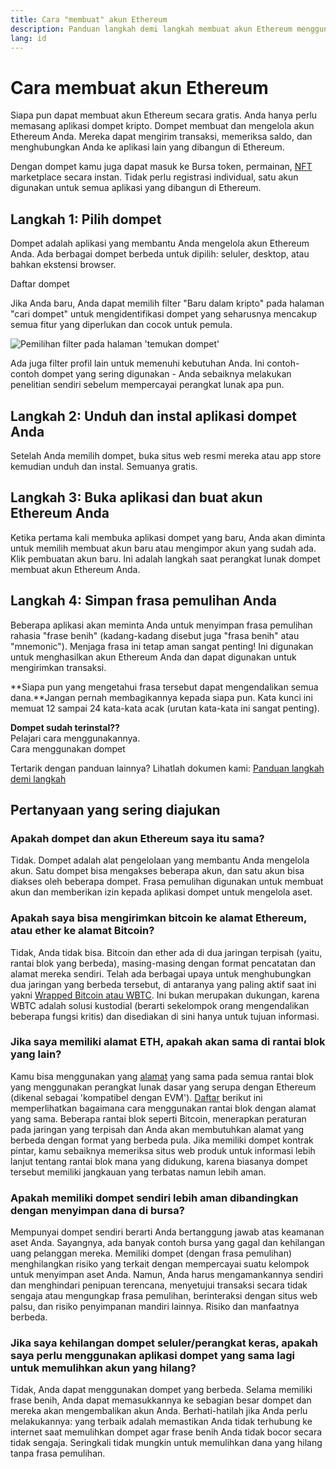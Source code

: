 ```yaml
---
title: Cara "membuat" akun Ethereum
description: Panduan langkah demi langkah membuat akun Ethereum menggunakan dompet.
lang: id
---
```


# Cara membuat akun Ethereum

Siapa pun dapat membuat akun Ethereum secara gratis. Anda hanya perlu memasang aplikasi dompet kripto. Dompet membuat dan mengelola akun Ethereum Anda. Mereka dapat mengirim transaksi, memeriksa saldo, dan menghubungkan Anda ke aplikasi lain yang dibangun di Ethereum.

Dengan dompet kamu juga dapat masuk ke Bursa token, permainan, [NFT](/glossary/#nft) marketplace secara instan. Tidak perlu registrasi individual, satu akun digunakan untuk semua aplikasi yang dibangun di Ethereum.

## Langkah 1: Pilih dompet

Dompet adalah aplikasi yang membantu Anda mengelola akun Ethereum Anda. Ada berbagai dompet berbeda untuk dipilih: seluler, desktop, atau bahkan ekstensi browser.


<ButtonLink href="/wallets/find-wallet/">
  Daftar dompet
</ButtonLink>

Jika Anda baru, Anda dapat memilih filter "Baru dalam kripto" pada halaman "cari dompet" untuk mengidentifikasi dompet yang seharusnya mencakup semua fitur yang diperlukan dan cocok untuk pemula.

![Pemilihan filter pada halaman 'temukan dompet'](./wallet-box.png)

Ada juga filter profil lain untuk memenuhi kebutuhan Anda. Ini contoh-contoh dompet yang sering digunakan - Anda sebaiknya melakukan penelitian sendiri sebelum mempercayai perangkat lunak apa pun.

## Langkah 2: Unduh dan instal aplikasi dompet Anda

Setelah Anda memilih dompet, buka situs web resmi mereka atau app store kemudian unduh dan instal. Semuanya gratis.

## Langkah 3: Buka aplikasi dan buat akun Ethereum Anda

Ketika pertama kali membuka aplikasi dompet yang baru, Anda akan diminta untuk memilih membuat akun baru atau mengimpor akun yang sudah ada. Klik pembuatan akun baru. Ini adalah langkah saat perangkat lunak dompet membuat akun Ethereum Anda.

## Langkah 4: Simpan frasa pemulihan Anda

Beberapa aplikasi akan meminta Anda untuk menyimpan frasa pemulihan rahasia "frase benih" (kadang-kadang disebut juga "frasa benih" atau "mnemonic"). Menjaga frasa ini tetap aman sangat penting! Ini digunakan untuk menghasilkan akun Ethereum Anda dan dapat digunakan untuk mengirimkan transaksi.

**Siapa pun yang mengetahui frasa tersebut dapat mengendalikan semua dana.**Jangan pernah membagikannya kepada siapa pun. Kata kunci ini memuat 12 sampai 24 kata-kata acak (urutan kata-kata ini sangat penting).

<div>
<InfoBanner shouldSpaceBetween emoji=":eyes:">
  <div><b>Dompet sudah terinstal??</b><br/>Pelajari cara menggunakannya.</div>
  <ButtonLink href="/guides/how-to-use-a-wallet">
    Cara menggunakan dompet
  </ButtonLink>
</InfoBanner>
</div>

Tertarik dengan panduan lainnya? Lihatlah dokumen kami: [Panduan langkah demi langkah](/guides/)

## Pertanyaan yang sering diajukan

### Apakah dompet dan akun Ethereum saya itu sama?

Tidak. Dompet adalah alat pengelolaan yang membantu Anda mengelola akun. Satu dompet bisa mengakses beberapa akun, dan satu akun bisa diakses oleh beberapa dompet. Frasa pemulihan digunakan untuk membuat akun dan memberikan izin kepada aplikasi dompet untuk mengelola aset.

### Apakah saya bisa mengirimkan bitcoin ke alamat Ethereum, atau ether ke alamat Bitcoin?

Tidak, Anda tidak bisa. Bitcoin dan ether ada di dua jaringan terpisah (yaitu, rantai blok yang berbeda), masing-masing dengan format pencatatan dan alamat mereka sendiri. Telah ada berbagai upaya untuk menghubungkan dua jaringan yang berbeda tersebut, di antaranya yang paling aktif saat ini yakni [Wrapped Bitcoin atau WBTC](https://www.bitcoin.com/get-started/what-is-wbtc/). Ini bukan merupakan dukungan, karena WBTC adalah solusi kustodial (berarti sekelompok orang mengendalikan beberapa fungsi kritis) dan disediakan di sini hanya untuk tujuan informasi.

### Jika saya memiliki alamat ETH, apakah akan sama di rantai blok yang lain?

Kamu bisa menggunakan yang [alamat](/glossary/#address) yang sama pada semua rantai blok yang menggunakan perangkat lunak dasar yang serupa dengan Ethereum (dikenal sebagai 'kompatibel dengan EVM'). [Daftar](https://chainlist.org/) berikut ini memperlihatkan bagaimana cara menggunakan rantai blok dengan alamat yang sama. Beberapa rantai blok seperti Bitcoin, menerapkan peraturan pada jaringan yang terpisah dan Anda akan membutuhkan alamat yang berbeda dengan format yang berbeda pula. Jika memiliki dompet kontrak pintar, kamu sebaiknya memeriksa situs web produk untuk informasi lebih lanjut tentang rantai blok mana yang didukung, karena biasanya dompet tersebut memiliki jangkauan yang terbatas namun lebih aman.

### Apakah memiliki dompet sendiri lebih aman dibandingkan dengan menyimpan dana di bursa?

Mempunyai dompet sendiri berarti Anda bertanggung jawab atas keamanan aset Anda. Sayangnya, ada banyak contoh bursa yang gagal dan kehilangan uang pelanggan mereka. Memiliki dompet (dengan frasa pemulihan) menghilangkan risiko yang terkait dengan mempercayai suatu kelompok untuk menyimpan aset Anda. Namun, Anda harus mengamankannya sendiri dan menghindari penipuan terencana, menyetujui transaksi secara tidak sengaja atau mengungkap frasa pemulihan, berinteraksi dengan situs web palsu, dan risiko penyimpanan mandiri lainnya. Risiko dan manfaatnya berbeda.

### Jika saya kehilangan dompet seluler/perangkat keras, apakah saya perlu menggunakan aplikasi dompet yang sama lagi untuk memulihkan akun yang hilang?

Tidak, Anda dapat menggunakan dompet yang berbeda. Selama memiliki frase benih, Anda dapat memasukkannya ke sebagian besar dompet dan mereka akan mengembalikan akun Anda. Berhati-hatilah jika Anda perlu melakukannya: yang terbaik adalah memastikan Anda tidak terhubung ke internet saat memulihkan dompet agar frase benih Anda tidak bocor secara tidak sengaja. Seringkali tidak mungkin untuk memulihkan dana yang hilang tanpa frasa pemulihan.
